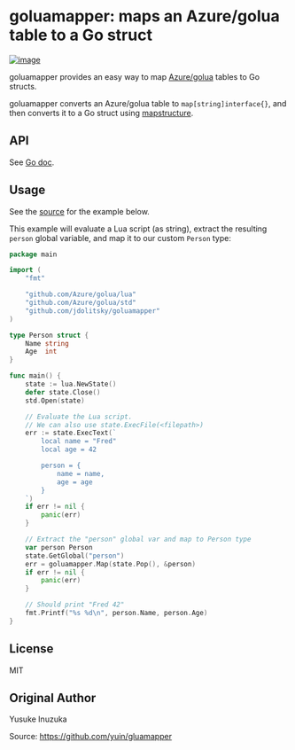 # goluamapper: maps an Azure/golua table to a Go struct

[![image](https://godoc.org/github.com/jdolitsky/goluamapper?status.svg)](http://godoc.org/github.com/jdolitsky/goluamapper)

goluamapper provides an easy way to map [Azure/golua](<https://github.com/Azure/golua>) tables to Go structs.

goluamapper converts an Azure/golua table to `map[string]interface{}`,
and then converts it to a Go struct using [mapstructure](https://github.com/mitchellh/mapstructure/).

## API

See [Go doc](http://godoc.org/github.com/jdolitsky/goluamapper).

## Usage

See the [source](./examples/readme/main.go) for the example below.

This example will evaluate a Lua script (as string), extract the resulting `person` global variable, and map it to our custom `Person` type:

``` go
package main

import (
	"fmt"

	"github.com/Azure/golua/lua"
	"github.com/Azure/golua/std"
	"github.com/jdolitsky/goluamapper"
)

type Person struct {
	Name string
	Age  int
}

func main() {
	state := lua.NewState()
	defer state.Close()
	std.Open(state)

	// Evaluate the Lua script.
	// We can also use state.ExecFile(<filepath>)
	err := state.ExecText(`
		local name = "Fred"
		local age = 42

		person = {
			name = name,
			age = age
		}
	`)
	if err != nil {
		panic(err)
	}

	// Extract the "person" global var and map to Person type
	var person Person
	state.GetGlobal("person")
	err = goluamapper.Map(state.Pop(), &person)
	if err != nil {
		panic(err)
	}

	// Should print "Fred 42"
	fmt.Printf("%s %d\n", person.Name, person.Age)
}

```

## License

MIT

## Original Author

Yusuke Inuzuka

Source: <https://github.com/yuin/gluamapper>
